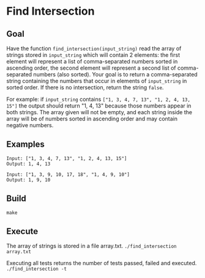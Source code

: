 # Find Intersection

## Goal
Have the function `find_intersection(input_string)` read the array of strings stored in
`input_string` which will contain 2 elements: the first element will represent a list of
comma-separated numbers sorted in ascending order, the second element will represent a second list
of comma-separated numbers (also sorted). Your goal is to return a comma-separated string
containing the numbers that occur in elements of `input_string` in sorted order. If there is no
intersection, return the string `false`.

For example: if `input_string` contains `["1, 3, 4, 7, 13", "1, 2, 4, 13, 15"]` the output should
return "1, 4, 13" because those numbers appear in both strings. The array given will not be empty,
and each string inside the array will be of numbers sorted in ascending order and may contain
negative numbers.

## Examples
```
Input: ["1, 3, 4, 7, 13", "1, 2, 4, 13, 15"]
Output: 1, 4, 13
```
```
Input: ["1, 3, 9, 10, 17, 18", "1, 4, 9, 10"]
Output: 1, 9, 10
```
## Build
`make`

## Execute
The array of strings is stored in a file array.txt.
`./find_intersection array.txt`

Executing all tests returns the number of tests passed, failed and executed.
`./find_intersection -t`
